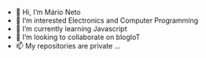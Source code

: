 - 👋 Hi, I’m Mário Neto
- 👀 I’m interested Electronics and Computer Programming
- 🌱 I’m currently learning Javascript
- 💞️ I’m looking to collaborate on blogIoT
- 📫 My repositories are private ...

<!---
mgneto26/mgneto26 is a ✨ special ✨ repository because its `README.md` (this file) appears on your GitHub profile.
You can click the Preview link to take a look at your changes.
--->
